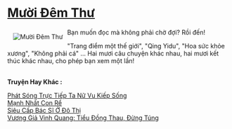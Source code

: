 <a href="https://truyentiki.com/muoi-dem-thu.30543/" title="Mười Đêm Thư"><h1>Mười Đêm Thư</h1></a><div style="display:table"><img align="right" style="float: left; padding: 10px;" src="https://truyentiki.com/a/img/str/src/30543.jpg" alt="Mười Đêm Thư">Bạn muốn đọc mà không phải chờ đợi? Rồi đến! <p></p> "Trang điểm một thế giới", "Qing Yidu", "Hoa sức khỏe xương", "Không phải cá" ... Hai mươi câu chuyện khác nhau, hai mươi kết thúc khác nhau, cho phép bạn xem một lần!</div><p><br><b>Truyện Hay Khác :</b></p><a href="https://truyentiki.com/phat-song-truc-tiep-ta-nu-vu-kiep-song.30542/" alt="Phát Sóng Trực Tiếp Ta Nữ Vu Kiếp Sống">Phát Sóng Trực Tiếp Ta Nữ Vu Kiếp Sống</a><br/><a href="https://truyentiki.wordpress.com/2020/06/08/manh-nhat-con-re/" alt="Mạnh Nhất Con Rể">Mạnh Nhất Con Rể</a><br/><a href="https://github.com/nownovels/top500/tree/master/truyenhay/33490/" alt="Siêu Cấp Bác Sĩ Ở Đô Thị">Siêu Cấp Bác Sĩ Ở Đô Thị</a><br/><a href="https://github.com/nownovels/truyenhay/tree/master/truyenhay/30506/README.md" alt="Vương Giả Vinh Quang: Tiểu Đồng Thau, Đừng Túng">Vương Giả Vinh Quang: Tiểu Đồng Thau, Đừng Túng</a><br/>